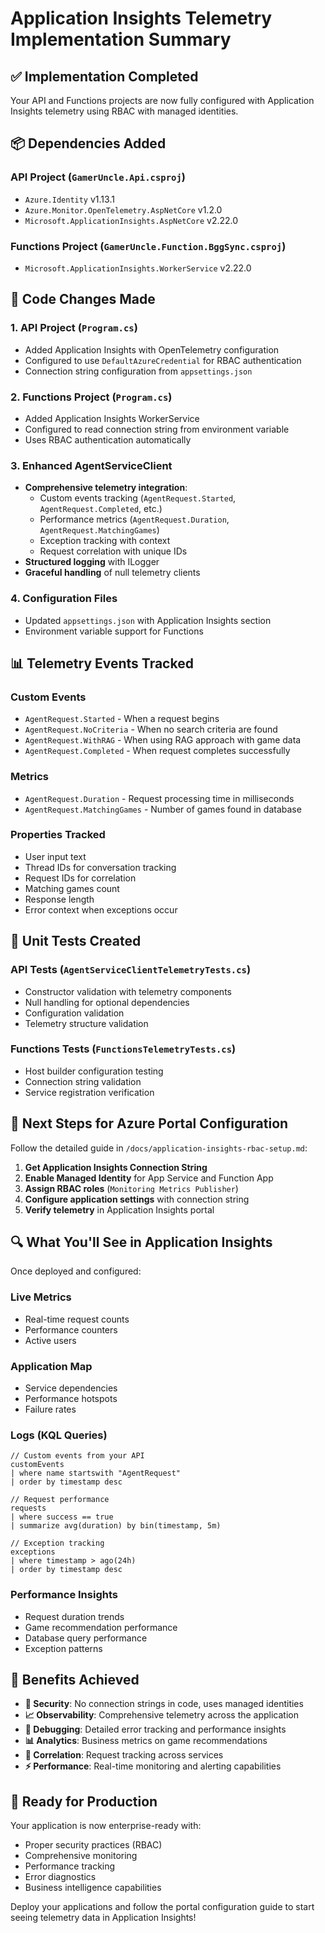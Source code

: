 # Application Insights Telemetry Implementation Summary

## ✅ Implementation Completed

Your API and Functions projects are now fully configured with Application Insights telemetry using RBAC with managed identities.

## 📦 Dependencies Added

### API Project (`GamerUncle.Api.csproj`)
- `Azure.Identity` v1.13.1
- `Azure.Monitor.OpenTelemetry.AspNetCore` v1.2.0
- `Microsoft.ApplicationInsights.AspNetCore` v2.22.0

### Functions Project (`GamerUncle.Function.BggSync.csproj`)
- `Microsoft.ApplicationInsights.WorkerService` v2.22.0

## 🔧 Code Changes Made

### 1. API Project (`Program.cs`)
- Added Application Insights with OpenTelemetry configuration
- Configured to use `DefaultAzureCredential` for RBAC authentication
- Connection string configuration from `appsettings.json`

### 2. Functions Project (`Program.cs`)
- Added Application Insights WorkerService
- Configured to read connection string from environment variable
- Uses RBAC authentication automatically

### 3. Enhanced AgentServiceClient
- **Comprehensive telemetry integration**:
  - Custom events tracking (`AgentRequest.Started`, `AgentRequest.Completed`, etc.)
  - Performance metrics (`AgentRequest.Duration`, `AgentRequest.MatchingGames`)
  - Exception tracking with context
  - Request correlation with unique IDs
- **Structured logging** with ILogger
- **Graceful handling** of null telemetry clients

### 4. Configuration Files
- Updated `appsettings.json` with Application Insights section
- Environment variable support for Functions

## 📊 Telemetry Events Tracked

### Custom Events
- `AgentRequest.Started` - When a request begins
- `AgentRequest.NoCriteria` - When no search criteria are found
- `AgentRequest.WithRAG` - When using RAG approach with game data
- `AgentRequest.Completed` - When request completes successfully

### Metrics
- `AgentRequest.Duration` - Request processing time in milliseconds
- `AgentRequest.MatchingGames` - Number of games found in database

### Properties Tracked
- User input text
- Thread IDs for conversation tracking
- Request IDs for correlation
- Matching games count
- Response length
- Error context when exceptions occur

## 🧪 Unit Tests Created

### API Tests (`AgentServiceClientTelemetryTests.cs`)
- Constructor validation with telemetry components
- Null handling for optional dependencies
- Configuration validation
- Telemetry structure validation

### Functions Tests (`FunctionsTelemetryTests.cs`)
- Host builder configuration testing
- Connection string validation
- Service registration verification

## 📝 Next Steps for Azure Portal Configuration

Follow the detailed guide in `/docs/application-insights-rbac-setup.md`:

1. **Get Application Insights Connection String**
2. **Enable Managed Identity** for App Service and Function App
3. **Assign RBAC roles** (`Monitoring Metrics Publisher`)
4. **Configure application settings** with connection string
5. **Verify telemetry** in Application Insights portal

## 🔍 What You'll See in Application Insights

Once deployed and configured:

### Live Metrics
- Real-time request counts
- Performance counters
- Active users

### Application Map
- Service dependencies
- Performance hotspots
- Failure rates

### Logs (KQL Queries)
```kql
// Custom events from your API
customEvents
| where name startswith "AgentRequest"
| order by timestamp desc

// Request performance
requests
| where success == true
| summarize avg(duration) by bin(timestamp, 5m)

// Exception tracking
exceptions
| where timestamp > ago(24h)
| order by timestamp desc
```

### Performance Insights
- Request duration trends
- Game recommendation performance
- Database query performance
- Exception patterns

## 🎯 Benefits Achieved

- **🔐 Security**: No connection strings in code, uses managed identities
- **📈 Observability**: Comprehensive telemetry across the application
- **🐛 Debugging**: Detailed error tracking and performance insights
- **📊 Analytics**: Business metrics on game recommendations
- **🔄 Correlation**: Request tracking across services
- **⚡ Performance**: Real-time monitoring and alerting capabilities

## 🚀 Ready for Production

Your application is now enterprise-ready with:
- Proper security practices (RBAC)
- Comprehensive monitoring
- Performance tracking
- Error diagnostics
- Business intelligence capabilities

Deploy your applications and follow the portal configuration guide to start seeing telemetry data in Application Insights!
